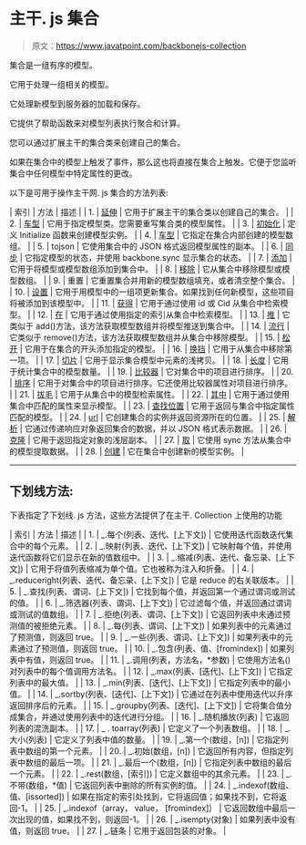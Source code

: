 # 主干. js 集合

> 原文：<https://www.javatpoint.com/backbonejs-collection>

集合是一组有序的模型。

它用于处理一组相关的模型。

它处理新模型到服务器的加载和保存。

它提供了帮助函数来对模型列表执行聚合和计算。

您可以通过扩展主干的集合类来创建自己的集合。

如果在集合中的模型上触发了事件，那么这也将直接在集合上触发。它便于您监听集合中任何模型中特定属性的更改。

以下是可用于操作主干网. js 集合的方法列表:

| 索引 | 方法 | 描述 |
| 1. | [延伸](backbonejs-collection-extend) | 它用于扩展主干的集合类以创建自己的集合。 |
| 2. | [车型](backbonejs-collection-model) | 它用于指定模型类。您需要重写集合类的模型属性。 |
| 3. | [初始化](backbonejs-collection-initialize) | 定义 Initialize 函数来创建模型实例。 |
| 4. | [车型](backbonejs-collection-models) | 它指定在集合内部创建的模型数组。 |
| 5. | tojson | 它使用集合中的 JSON 格式返回模型属性的副本。 |
| 6. | [同步](backbonejs-collection-sync) | 它指定模型的状态，并使用 backbone.sync 显示集合的状态。 |
| 7. | [添加](backbonejs-collection-add) | 它用于将模型或模型数组添加到集合中。 |
| 8. | [移除](backbonejs-collection-remove) | 它从集合中移除模型或模型数组。 |
| 9. | 重置 | 它重置集合并用新的模型数组填充，或者清空整个集合。 |
| 10. | [设置](backbonejs-collection-set) | 它用于用模型中的一组项更新集合。如果找到任何新模型，这些项目将被添加到该模型中。 |
| 11. | [获得](backbonejs-collection-get) | 它用于通过使用 id 或 Cid 从集合中检索模型。 |
| 12. | [在](backbonejs-collection-at) | 它用于通过使用指定的索引从集合中检索模型。 |
| 13. | [推](backbonejs-collection-push) | 它类似于 add()方法，该方法获取模型数组并将模型推送到集合中。 |
| 14. | [流行](backbonejs-collection-pop) | 它类似于 remove()方法，该方法获取模型数组并从集合中移除模型。 |
| 15. | [松开](backbonejs-collection-unshift) | 它用于在集合的开头添加指定的模型。 |
| 16. | [换挡](backbonejs-collection-shift) | 它用于从集合中移除第一项。 |
| 17. | [切片](backbonejs-collection-slice) | 它用于显示集合模型中元素的浅拷贝。 |
| 18. | [长度](backbonejs-collection-length) | 它用于统计集合中的模型数量。 |
| 19. | [比较器](backbonejs-collection-comparator) | 它对集合中的项目进行排序。 |
| 20. | [排序](backbonejs-collection-sort) | 它用于对集合中的项目进行排序。它还使用比较器属性对项目进行排序。 |
| 21. | [拔毛](backbonejs-collection-pluck) | 它用于从集合中的模型检索属性。 |
| 22. | [其中](backbonejs-collection-where) | 它用于通过使用集合中匹配的属性来显示模型。 |
| 23. | [查找位置](backbonejs-collection-findwhere) | 它用于返回与集合中指定属性匹配的模型。 |
| 24. | [url](backbonejs-collection-url) | 它创建集合的实例并返回资源所在的位置。 |
| 25. | [解析](backbonejs-collection-parse) | 它通过传递响应对象返回集合的数据，并以 JSON 格式表示数据。 |
| 26. | [克隆](backbonejs-collection-clone) | 它用于返回指定对象的浅层副本。 |
| 27. | [取](backbonejs-collection-fetch) | 它使用 sync 方法从集合中的模型提取数据。 |
| 28. | [创建](backbonejs-collection-create) | 它在集合中创建新的模型实例。 |

* * *

## 下划线方法:

下表指定了下划线. js 方法，这些方法提供了在主干. Collection 上使用的功能

| 索引 | 方法 | 描述 |
| 1. | _.每个(列表、迭代、[上下文]) | 它使用迭代函数迭代集合中的每个元素。 |
| 2. | _.映射(列表、迭代、[上下文]) | 它映射每个值，并使用迭代函数将它们显示在新的值数组中。 |
| 3. | _.缩减(列表、迭代、备忘录、[上下文]) | 它用于将值列表缩减为单个值。它也被称为注入和折叠。 |
| 4. | _.reduceright(列表、迭代、备忘录、[上下文]) | 它是 reduce 的右关联版本。 |
| 5. | _.查找(列表、谓词、[上下文]) | 它找到每个值，并返回第一个通过谓词或测试的值。 |
| 6. | _.筛选器(列表、谓词、[上下文]) | 它过滤每个值，并返回通过谓词或测试的值数组。 |
| 7. | _.拒绝(列表、谓词、[上下文]) | 它返回列表中未通过预测值的被拒绝元素。 |
| 8. | _.每(列表、谓词、[上下文]) | 如果列表中的元素通过了预测值，则返回 true。 |
| 9. | _.一些(列表、谓词、[上下文]) | 如果列表中的元素通过了预测值，则返回 true。 |
| 10. | _.包含(列表、值、[fromindex]) | 如果列表中有值，则返回 true。 |
| 11. | _.调用(列表，方法名，*参数) | 它使用方法名()对列表中的每个值调用方法名。 |
| 12. | _.max(列表、[迭代]、[上下文]) | 它指定列表中的最大值。 |
| 13. | _.min(列表、[迭代]、[上下文]) | 它指定列表中的最小值。 |
| 14. | _.sortby(列表、[迭代]、[上下文]) | 它通过在列表中使用迭代以升序返回排序后的元素。 |
| 15. | _.groupby(列表、[迭代]、[上下文]) | 它将集合值分成集合，并通过使用列表中的迭代进行分组。 |
| 16. | _.随机播放(列表) | 它返回列表的混洗副本。 |
| 17. | _ . toarray(列表) | 它定义了一个列表数组。 |
| 18. | _.大小(列表) | 它定义了列表中值的数量。 |
| 19. | _.第一个(数组，[n]) | 它指定列表中数组的第一个元素。 |
| 20. | _.初始(数组，[n]) | 它返回所有内容，但指定列表中数组的最后一项。 |
| 21. | _.最后一个(数组，[n]) | 它指定列表中数组的最后一个元素。 |
| 22. | _.rest(数组，[索引]) | 它定义数组中的其余元素。 |
| 23. | _.不带(数组，*值) | 它返回列表中删除的所有实例的值。 |
| 24. | _.indexof(数组、值、[issorted]) | 如果在指定的索引处找到，它将返回值；如果找不到，它将返回-1。 |
| 25. | _.indexof（array， value， [fromindex]） | 它返回数组中最后一次出现的值，如果找不到，则返回-1。 |
| 26. | _.isempty(对象) | 如果列表中没有值，则返回 true。 |
| 27. | _.链条 | 它用于返回包装的对象。 |